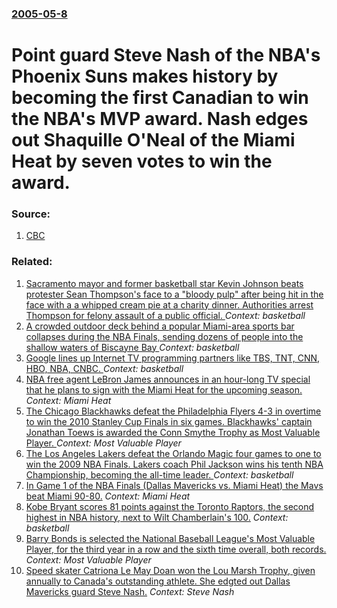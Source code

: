 ### [2005-05-8](/news/2005/05/8/index.md)

#  Point guard Steve Nash of the NBA's Phoenix Suns makes history by becoming the first Canadian to win the NBA's MVP award. Nash edges out Shaquille O'Neal of the Miami Heat by seven votes to win the award. 




### Source:

1. [CBC](http://www.cbc.ca/sports/story/2005/05/08/nash_steve_mvp050508.html)

### Related:

1. [Sacramento mayor and former basketball star Kevin Johnson beats protester Sean Thompson's face to a "bloody pulp" after being hit in the face with a a whipped cream pie at a charity dinner. Authorities arrest Thompson for felony assault of a public official. ](/news/2016/09/21/sacramento-mayor-and-former-basketball-star-kevin-johnson-beats-protester-sean-thompson-s-face-to-a-bloody-pulp-after-being-hit-in-the-fac.md) _Context: basketball_
2. [A crowded outdoor deck behind a popular Miami-area sports bar collapses during the NBA Finals, sending dozens of people into the shallow waters of Biscayne Bay ](/news/2013/06/14/a-crowded-outdoor-deck-behind-a-popular-miami-area-sports-bar-collapses-during-the-nba-finals-sending-dozens-of-people-into-the-shallow-wat.md) _Context: basketball_
3. [Google lines up Internet TV programming partners like TBS, TNT, CNN, HBO, NBA, CNBC. ](/news/2010/10/5/google-lines-up-internet-tv-programming-partners-like-tbs-tnt-cnn-hbo-nba-cnbc.md) _Context: basketball_
4. [NBA free agent LeBron James announces in an hour-long TV special that he plans to sign with the Miami Heat for the upcoming season. ](/news/2010/07/8/nba-free-agent-lebron-james-announces-in-an-hour-long-tv-special-that-he-plans-to-sign-with-the-miami-heat-for-the-upcoming-season.md) _Context: Miami Heat_
5. [The Chicago Blackhawks defeat the Philadelphia Flyers 4-3 in overtime to win the 2010 Stanley Cup Finals in six games. Blackhawks' captain Jonathan Toews is awarded the Conn Smythe Trophy as Most Valuable Player. ](/news/2010/06/9/the-chicago-blackhawks-defeat-the-philadelphia-flyers-4-3-in-overtime-to-win-the-2010-stanley-cup-finals-in-six-games-blackhawks-captain-j.md) _Context: Most Valuable Player_
6. [ The Los Angeles Lakers defeat the Orlando Magic four games to one to win the 2009 NBA Finals. Lakers coach Phil Jackson wins his tenth NBA Championship, becoming the all-time leader. ](/news/2009/06/14/the-los-angeles-lakers-defeat-the-orlando-magic-four-games-to-one-to-win-the-2009-nba-finals-lakers-coach-phil-jackson-wins-his-tenth-nba.md) _Context: basketball_
7. [ In Game 1 of the NBA Finals (Dallas Mavericks vs. Miami Heat) the Mavs beat Miami 90-80.](/news/2006/06/8/in-game-1-of-the-nba-finals-dallas-mavericks-vs-miami-heat-the-mavs-beat-miami-90-80.md) _Context: Miami Heat_
8. [ Kobe Bryant scores 81 points against the Toronto Raptors, the second highest in NBA history, next to Wilt Chamberlain's 100.](/news/2006/01/22/kobe-bryant-scores-81-points-against-the-toronto-raptors-the-second-highest-in-nba-history-next-to-wilt-chamberlain-s-100.md) _Context: basketball_
9. [ Barry Bonds is selected the National Baseball League's Most Valuable Player, for the third year in a row and the sixth time overall, both records.](/news/2003/11/18/barry-bonds-is-selected-the-national-baseball-league-s-most-valuable-player-for-the-third-year-in-a-row-and-the-sixth-time-overall-both-r.md) _Context: Most Valuable Player_
10. [Speed skater Catriona Le May Doan won the Lou Marsh Trophy, given annually to Canada's outstanding athlete. She edgted out Dallas Mavericks guard Steve Nash.](/news/2002/12/20/speed-skater-catriona-le-may-doan-won-the-lou-marsh-trophy-given-annually-to-canada-s-outstanding-athlete-she-edgted-out-dallas-mavericks.md) _Context: Steve Nash_

